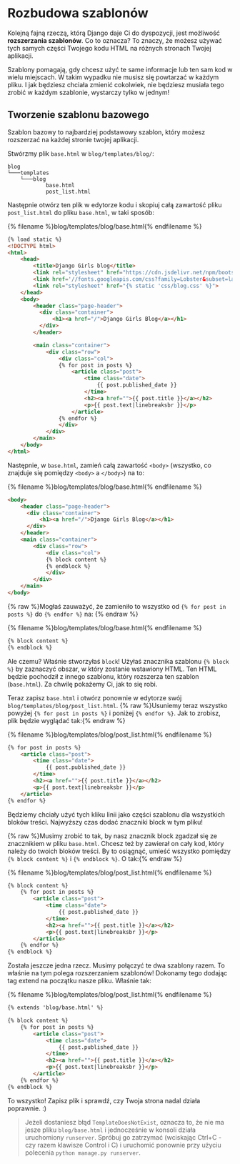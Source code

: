 # Rozbudowa szablonów

Kolejną fajną rzeczą, którą Django daje Ci do dyspozycji, jest możliwość **rozszerzania szablonów**. Co to oznacza? To znaczy, że możesz używać tych samych części Twojego kodu HTML na różnych stronach Twojej aplikacji.

Szablony pomagają, gdy chcesz użyć te same informacje lub ten sam kod w wielu miejscach. W takim wypadku nie musisz się powtarzać w każdym pliku. I jak będziesz chciała zmienić cokolwiek, nie będziesz musiała tego zrobić w każdym szablonie, wystarczy tylko w jednym!

## Tworzenie szablonu bazowego

Szablon bazowy to najbardziej podstawowy szablon, który możesz rozszerzać na każdej stronie twojej aplikacji.

Stwórzmy plik `base.html` w `blog/templates/blog/`:

    blog
    └───templates
        └───blog
                base.html
                post_list.html
    

Następnie otwórz ten plik w edytorze kodu i skopiuj całą zawartość pliku `post_list.html` do pliku `base.html`, w taki sposób:

{% filename %}blog/templates/blog/base.html{% endfilename %}

```html
{% load static %}
<!DOCTYPE html>
<html>
    <head>
        <title>Django Girls blog</title>
        <link rel="stylesheet" href="https://cdn.jsdelivr.net/npm/bootstrap@5.1.3/dist/css/bootstrap.min.css" integrity="sha384-1BmE4kWBq78iYhFldvKuhfTAU6auU8tT94WrHftjDbrCEXSU1oBoqyl2QvZ6jIW3" crossorigin="anonymous">
        <link href='//fonts.googleapis.com/css?family=Lobster&subset=latin,latin-ext' rel='stylesheet' type='text/css'>
        <link rel="stylesheet" href="{% static 'css/blog.css' %}">
    </head>
    <body>
        <header class="page-header">
          <div class="container">
              <h1><a href="/">Django Girls Blog</a></h1>
          </div>
        </header>

        <main class="container">
            <div class="row">
                <div class="col">
                {% for post in posts %}
                    <article class="post">
                        <time class="date">
                            {{ post.published_date }}
                        </time>
                        <h2><a href="">{{ post.title }}</a></h2>
                        <p>{{ post.text|linebreaksbr }}</p>
                    </article>
                {% endfor %}
                </div>
            </div>
        </main>
    </body>
</html>
```

Następnie, w `base.html`, zamień całą zawartość `<body>` (wszystko, co znajduje się pomiędzy `<body>` a `</body>`) na to:

{% filename %}blog/templates/blog/base.html{% endfilename %}

```html
<body>
    <header class="page-header">
      <div class="container">
          <h1><a href="/">Django Girls Blog</a></h1>
      </div>
    </header>
    <main class="container">
        <div class="row">
            <div class="col">
            {% block content %}
            {% endblock %}
            </div>
        </div>
    </main>
</body>
```

{% raw %}Mogłaś zauważyć, że zamieniło to wszystko od `{% for post in posts %}` do `{% endfor %}` na: {% endraw %}

{% filename %}blog/templates/blog/base.html{% endfilename %}

```html
{% block content %}
{% endblock %}
```

Ale czemu? Właśnie stworzyłaś `block`! Użyłaś znacznika szablonu `{% block %}` by zaznaczyć obszar, w który zostanie wstawiony HTML. Ten HTML będzie pochodził z innego szablonu, który rozszerza ten szablon (`base.html`). Za chwilę pokażemy Ci, jak to się robi.

Teraz zapisz `base.html` i otwórz ponownie w edytorze swój `blog/templates/blog/post_list.html`. {% raw %}Usuniemy teraz wszystko powyżej `{% for post in posts %}` i poniżej `{% endfor %}`. Jak to zrobisz, plik będzie wyglądać tak:{% endraw %}

{% filename %}blog/templates/blog/post_list.html{% endfilename %}

```html
{% for post in posts %}
    <article class="post">
        <time class="date">
            {{ post.published_date }}
        </time>
        <h2><a href="">{{ post.title }}</a></h2>
        <p>{{ post.text|linebreaksbr }}</p>
    </article>
{% endfor %}
```

Będziemy chciały użyć tych kliku linii jako części szablonu dla wszystkich bloków treści. Najwyższy czas dodać znaczniki block w tym pliku!

{% raw %}Musimy zrobić to tak, by nasz znacznik block zgadzał się ze znacznikiem w pliku `base.html`. Chcesz też by zawierał on cały kod, który należy do twoich bloków treści. By to osiągnąć, umieść wszystko pomiędzy `{% block content %}` i `{% endblock %}`. O tak:{% endraw %}

{% filename %}blog/templates/blog/post_list.html{% endfilename %}

```html
{% block content %}
    {% for post in posts %}
        <article class="post">
            <time class="date">
                {{ post.published_date }}
            </time>
            <h2><a href="">{{ post.title }}</a></h2>
            <p>{{ post.text|linebreaksbr }}</p>
        </article>
    {% endfor %}
{% endblock %}
```

Została jeszcze jedna rzecz. Musimy połączyć te dwa szablony razem. To właśnie na tym polega rozszerzaniem szablonów! Dokonamy tego dodając tag extend na początku nasze pliku. Właśnie tak:

{% filename %}blog/templates/blog/post_list.html{% endfilename %}

```html
{% extends 'blog/base.html' %}

{% block content %}
    {% for post in posts %}
        <article class="post">
            <time class="date">
                {{ post.published_date }}
            </time>
            <h2><a href="">{{ post.title }}</a></h2>
            <p>{{ post.text|linebreaksbr }}</p>
        </article>
    {% endfor %}
{% endblock %}
```

To wszystko! Zapisz plik i sprawdź, czy Twoja strona nadal działa poprawnie. :)

> Jeżeli dostaniesz błąd `TemplateDoesNotExist`, oznacza to, że nie ma jesze pliku `blog/base.html` i jednocześnie w konsoli działa uruchomiony `runserver`. Spróbuj go zatrzymać (wciskając Ctrl+C - czy razem klawisze Control i C) i uruchomić ponownie przy użyciu polecenia `python manage.py runserver`.